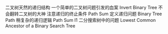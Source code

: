 二叉树天然的递归结构
一个简单的二叉树问题引发的血案 Invert Binary Tree
不会翻转二叉树的大神
注意递归的终止条件 Path Sum 
定义递归问题 Binary Tree Path
稍复杂的递归逻辑 Path Sum I1
二分搜索树中的问题 Lowest Common Ancestor of a Binary Search Tree